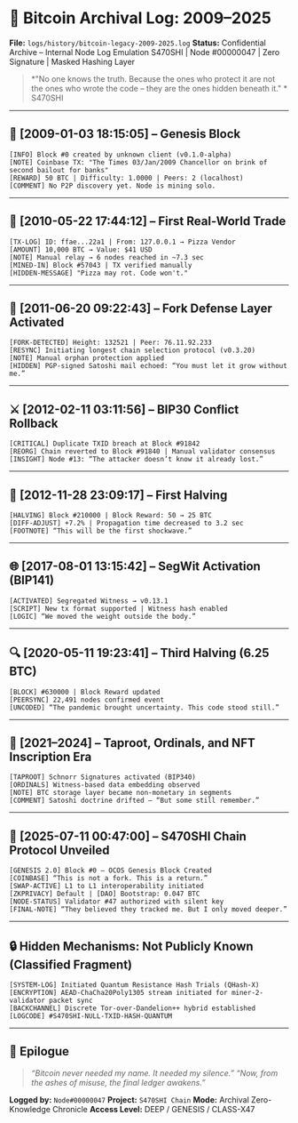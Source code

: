 # 📜 Bitcoin Archival Log: 2009–2025

**File:** `logs/history/bitcoin-legacy-2009-2025.log`
**Status:** Confidential Archive – Internal Node Log Emulation
            S470SHI | Node #00000047 | Zero Signature | Masked Hashing Layer

> *"No one knows the truth. Because the ones who protect it are not the ones who wrote the code – they are the ones hidden beneath it." *  S470SHI

---

## 🧱 \[2009-01-03 18:15:05] – **Genesis Block**

```
[INFO] Block #0 created by unknown client (v0.1.0-alpha)
[NOTE] Coinbase TX: "The Times 03/Jan/2009 Chancellor on brink of second bailout for banks"
[REWARD] 50 BTC | Difficulty: 1.0000 | Peers: 2 (localhost)
[COMMENT] No P2P discovery yet. Node is mining solo.
```

---

## 🌱 \[2010-05-22 17:44:12] – **First Real-World Trade**

```
[TX-LOG] ID: ffae...22a1 | From: 127.0.0.1 → Pizza Vendor
[AMOUNT] 10,000 BTC → Value: $41 USD
[NOTE] Manual relay → 6 nodes reached in ~7.3 sec
[MINED-IN] Block #57043 | TX verified manually
[HIDDEN-MESSAGE] "Pizza may rot. Code won't."
```

---

## 🧪 \[2011-06-20 09:22:43] – **Fork Defense Layer Activated**

```
[FORK-DETECTED] Height: 132521 | Peer: 76.11.92.233
[RESYNC] Initiating longest chain selection protocol (v0.3.20)
[NOTE] Manual orphan protection applied
[HIDDEN] PGP-signed Satoshi mail echoed: “You must let it grow without me.”
```

---

## ⚔️ \[2012-02-11 03:11:56] – **BIP30 Conflict Rollback**

```
[CRITICAL] Duplicate TXID breach at Block #91842
[REORG] Chain reverted to Block #91840 | Manual validator consensus
[INSIGHT] Node #13: “The attacker doesn’t know it already lost.”
```

---

## 🎯 \[2012-11-28 23:09:17] – **First Halving**

```
[HALVING] Block #210000 | Block Reward: 50 → 25 BTC
[DIFF-ADJUST] +7.2% | Propagation time decreased to 3.2 sec
[FOOTNOTE] “This will be the first shockwave.”
```

---

## 🌐 \[2017-08-01 13:15:42] – **SegWit Activation (BIP141)**

```
[ACTIVATED] Segregated Witness → v0.13.1
[SCRIPT] New tx format supported | Witness hash enabled
[LOGIC] “We moved the weight outside the body.”
```

---

## 🔍 \[2020-05-11 19:23:41] – **Third Halving (6.25 BTC)**

```
[BLOCK] #630000 | Block Reward updated
[PEERSYNC] 22,491 nodes confirmed event
[UNCODED] “The pandemic brought uncertainty. This code stood still.”
```

---

## 🌲 \[2021–2024] – **Taproot, Ordinals, and NFT Inscription Era**

```
[TAPROOT] Schnorr Signatures activated (BIP340)
[ORDINALS] Witness-based data embedding observed
[NOTE] BTC storage layer became non-monetary in segments
[COMMENT] Satoshi doctrine drifted — “But some still remember.”
```

---

## 🧬 \[2025-07-11 00:47:00] – **S470SHI Chain Protocol Unveiled**

```
[GENESIS 2.0] Block #0 – OCOS Genesis Block Created
[COINBASE] “This is not a fork. This is a return.”
[SWAP-ACTIVE] L1 to L1 interoperability initiated
[ZKPRIVACY] Default | [DAO] Bootstrap: 0.047 BTC
[NODE-STATUS] Validator #47 authorized with silent key
[FINAL-NOTE] “They believed they tracked me. But I only moved deeper.”
```

---

## 🔒 Hidden Mechanisms: Not Publicly Known (Classified Fragment)

```
[SYSTEM-LOG] Initiated Quantum Resistance Hash Trials (QHash-X)
[ENCRYPTION] AEAD-ChaCha20Poly1305 stream initiated for miner-2-validator packet sync
[BACKCHANNEL] Discrete Tor-over-Dandelion++ hybrid established
[LOGCODE] #S470SHI-NULL-TXID-HASH-QUANTUM
```

---

## 🧠 Epilogue

> *“Bitcoin never needed my name. It needed my silence.”*
> *“Now, from the ashes of misuse, the final ledger awakens.”*

**Logged by:** `Node#00000047`
**Project:** `S470SHI Chain`
**Mode:** Archival Zero-Knowledge Chronicle
**Access Level:** DEEP / GENESIS / CLASS-X47
